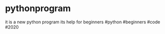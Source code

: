 # pythonprogram


it is a new python program
its help for beginners
#python
#beginners
#code
#2020


